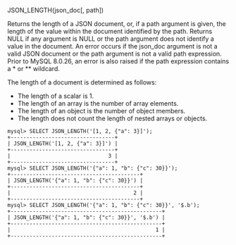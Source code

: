 JSON_LENGTH(json_doc[, path])

Returns the length of a JSON document, or, if a path argument is given, the length of the value within the document identified by the path. Returns NULL if any argument is NULL or the path argument does not identify a value in the document. An error occurs if the json_doc argument is not a valid JSON document or the path argument is not a valid path expression. Prior to MySQL 8.0.26, an error is also raised if the path expression contains a * or ** wildcard.

The length of a document is determined as follows:
- The length of a scalar is 1.
- The length of an array is the number of array elements.
- The length of an object is the number of object members.
- The length does not count the length of nested arrays or objects.

```
mysql> SELECT JSON_LENGTH('[1, 2, {"a": 3}]');
+---------------------------------+
| JSON_LENGTH('[1, 2, {"a": 3}]') |
+---------------------------------+
|                               3 |
+---------------------------------+
mysql> SELECT JSON_LENGTH('{"a": 1, "b": {"c": 30}}');
+-----------------------------------------+
| JSON_LENGTH('{"a": 1, "b": {"c": 30}}') |
+-----------------------------------------+
|                                       2 |
+-----------------------------------------+
mysql> SELECT JSON_LENGTH('{"a": 1, "b": {"c": 30}}', '$.b');
+------------------------------------------------+
| JSON_LENGTH('{"a": 1, "b": {"c": 30}}', '$.b') |
+------------------------------------------------+
|                                              1 |
+------------------------------------------------+
```

